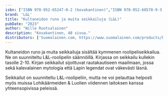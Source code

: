 ```yaml
---
isbn: ["ISBN 978-952-65247-0-2 (kovakantinen)","ISBN 978-952-68578-9-3 (PDF)"]
brand: 'L&L'
title: "Kultaneidon runo ja muita seikkailuja (L&L)"
pubDate: "2023"
author: "Wille Ruotsalainen"
description: "Kovakantinen, 48 sivua."
distributors: ['Suomalainen.com, https://www.suomalainen.com/products/kultaneidon-runo-ja-muita-seikkailuja']
---
```

Kultaneidon runo ja muita seikkailuja sisältää kymmenen roolipeliseikkailua. Ne on suunniteltu L&L-roolipelin säännöillä. Kirjassa on seikkailu kullekin tasolle 2-10. Kirjan seikkailut sijoittuvat rautakautiseen maailmaan, jossa sekä kalevalainen mytologia että Lapin legendat ovat väkevästi läsnä.

Seikkailut on suunniteltu L&L-roolipeliin, mutta ne voi pelauttaa helposti myös muissa Lohikäärmeiden & Luolien viidennen laitoksen kanssa yhteensopivissa peleissä.
